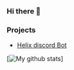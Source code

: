 ### Hi there 👋

### Projects
   - [Helix discord Bot](https://github.com/F4NGDEV/helix)
   
   [![My github stats](https://github-readme-stats.vercel.app/api?username=F4NGDEV&show_icons=true&theme=radical)]
